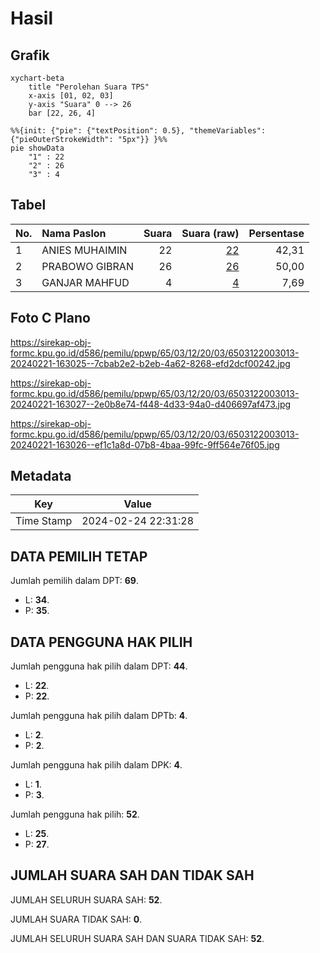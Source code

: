 # Hasil

## Grafik

```mermaid
xychart-beta
    title "Perolehan Suara TPS"
    x-axis [01, 02, 03]
    y-axis "Suara" 0 --> 26
    bar [22, 26, 4]
```

```mermaid
%%{init: {"pie": {"textPosition": 0.5}, "themeVariables": {"pieOuterStrokeWidth": "5px"}} }%%
pie showData
    "1" : 22
    "2" : 26
    "3" : 4
```

## Tabel

| No. | Nama Paslon    | Suara | Suara (raw) | Persentase |
|:--- |:-------------- | -----:| -----------:| ----------:|
| 1   | ANIES MUHAIMIN | 22    | [22][p-1]   | 42,31      |
| 2   | PRABOWO GIBRAN | 26    | [26][p-2]   | 50,00      |
| 3   | GANJAR MAHFUD  | 4     | [4][p-3]    | 7,69       |


[p-1]: https://github.com/gigit-pemilu/pemilu-2024-65-kalimantan-utara/blob/main/pilpres/hitung-suara/sub/65-kalimantan-utara/sub/03-nunukan/sub/12-sebatik-tengah/sub/2003-aji-kuning/sub/013-tps/sub/paslon-1.txt
[p-2]: https://github.com/gigit-pemilu/pemilu-2024-65-kalimantan-utara/blob/main/pilpres/hitung-suara/sub/65-kalimantan-utara/sub/03-nunukan/sub/12-sebatik-tengah/sub/2003-aji-kuning/sub/013-tps/sub/paslon-2.txt
[p-3]: https://github.com/gigit-pemilu/pemilu-2024-65-kalimantan-utara/blob/main/pilpres/hitung-suara/sub/65-kalimantan-utara/sub/03-nunukan/sub/12-sebatik-tengah/sub/2003-aji-kuning/sub/013-tps/sub/paslon-3.txt

## Foto C Plano

https://sirekap-obj-formc.kpu.go.id/d586/pemilu/ppwp/65/03/12/20/03/6503122003013-20240221-163025--7cbab2e2-b2eb-4a62-8268-efd2dcf00242.jpg

https://sirekap-obj-formc.kpu.go.id/d586/pemilu/ppwp/65/03/12/20/03/6503122003013-20240221-163027--2e0b8e74-f448-4d33-94a0-d406697af473.jpg

https://sirekap-obj-formc.kpu.go.id/d586/pemilu/ppwp/65/03/12/20/03/6503122003013-20240221-163026--ef1c1a8d-07b8-4baa-99fc-9ff564e76f05.jpg


## Metadata

| Key        | Value               |
| ---------- | ------------------- |
| Time Stamp | 2024-02-24 22:31:28 |


## DATA PEMILIH TETAP

Jumlah pemilih dalam DPT: **69**.
 * L: **34**.
 * P: **35**.

## DATA PENGGUNA HAK PILIH

Jumlah pengguna hak pilih dalam DPT: **44**.
 * L: **22**.
 * P: **22**.

Jumlah pengguna hak pilih dalam DPTb: **4**.
 * L: **2**.
 * P: **2**.

Jumlah pengguna hak pilih dalam DPK: **4**.
 * L: **1**.
 * P: **3**.

Jumlah pengguna hak pilih: **52**.
 * L: **25**.
 * P: **27**.

## JUMLAH SUARA SAH DAN TIDAK SAH

JUMLAH SELURUH SUARA SAH: **52**.

JUMLAH SUARA TIDAK SAH: **0**.

JUMLAH SELURUH SUARA SAH DAN SUARA TIDAK SAH: **52**.


